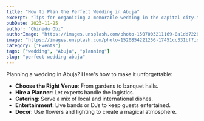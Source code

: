 ```yaml
---
title: "How to Plan the Perfect Wedding in Abuja"
excerpt: "Tips for organizing a memorable wedding in the capital city."
pubDate: 2023-11-25
author: "Chinedu Obi"
authorImage: "https://images.unsplash.com/photo-1507003211169-0a1dd7228f2d?ixlib=rb-1.2.1&auto=format&fit=crop&w=500&q=60"
image: "https://images.unsplash.com/photo-1520854221256-17451cc331bf?ixlib=rb-1.2.1&auto=format&fit=crop&w=500&q=60"
category: ["Events"]
tags: ["wedding", "Abuja", "planning"]
slug: "perfect-wedding-abuja"
---
```


Planning a wedding in Abuja? Here's how to make it unforgettable:

- **Choose the Right Venue**: From gardens to banquet halls.
- **Hire a Planner**: Let experts handle the logistics.
- **Catering**: Serve a mix of local and international dishes.
- **Entertainment**: Live bands or DJs to keep guests entertained.
- **Decor**: Use flowers and lighting to create a magical atmosphere.
